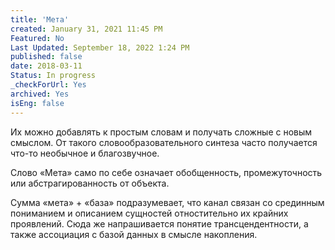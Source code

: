 ```yaml
---
title: 'Мета'
created: January 31, 2021 11:45 PM
Featured: No
Last Updated: September 18, 2022 1:24 PM
published: false
date: 2018-03-11
Status: In progress
_checkForUrl: Yes
archived: Yes
isEng: false
---
```


Их можно добавлять к простым словам и получать сложные с новым смыслом. От такого словообразовательного синтеза часто получается что-то необычное и благозвучное.

Слово «Мета» само по себе означает обобщенность, промежуточность или абстрагированность от объекта.

Сумма «мета» + «база» подразумевает, что канал связан со срединным пониманием и описанием сущностей отностительно их крайних проявлений. Сюда же напрашивается понятие трансцендентности, а также ассоциация с базой данных в смысле накопления.